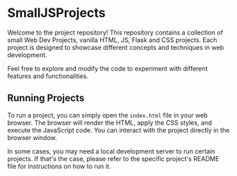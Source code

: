 # SmallJSProjects

Welcome to the project repository! This repository contains a collection of small Web Dev Projects, vanilla HTML, JS, Flask and CSS projects. Each project is designed to showcase different concepts and techniques in web development.

Feel free to explore and modify the code to experiment with different features and functionalities.

## Running Projects

To run a project, you can simply open the `index.html` file in your web browser. The browser will render the HTML, apply the CSS styles, and execute the JavaScript code. You can interact with the project directly in the browser window.

In some cases, you may need a local development server to run certain projects. If that's the case, please refer to the specific project's README file for instructions on how to run it.
